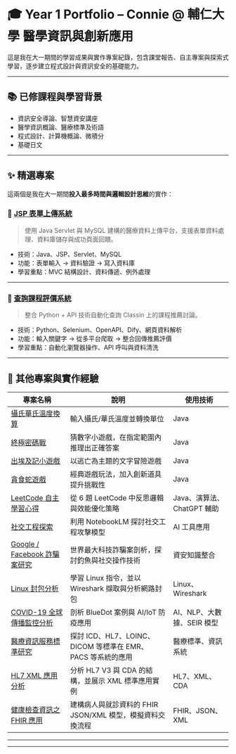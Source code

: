 # 🎓 Year 1 Portfolio – Connie @ 輔仁大學 醫學資訊與創新應用

這是我在大一期間的學習成果與實作專案紀錄，包含課堂報告、自主專案與探索式學習，逐步建立程式設計與資訊安全的基礎能力。

---

## 📚 已修課程與學習背景

- 資訊安全導論、智慧資安講座
- 醫學資訊概論、醫療標準及術語
- 程式設計、計算機概論、微積分
- 基礎日文

---

## ✨ 精選專案

這兩個是我在大一期間**投入最多時間與邏輯設計思維**的實作：

### 📁 [JSP 表單上傳系統](reports/程式設計(二)_JSP表單上傳系統.pdf)
> 使用 Java Servlet 與 MySQL 建構的醫療資料上傳平台，支援表單資料處理、資料庫儲存與成功頁面回饋。

- 技術：Java、JSP、Servlet、MySQL
- 功能：表單輸入 → 資料驗證 → 寫入資料庫
- 學習重點：MVC 結構設計、資料傳遞、例外處理

---

### 📁 [查詢課程評價系統](reports/資安導論_查詢課程評價系統.pdf)
> 整合 Python + API 技術自動化查詢 Classin 上的課程推薦討論。

- 技術：Python、Selenium、OpenAPI、Dify、網頁資料解析
- 功能：輸入關鍵字 → 從多平台爬取 → 整合回傳推薦評價
- 學習重點：自動化瀏覽器操作、API 呼叫與資料清洗

---

## 🧪 其他專案與實作經驗

| 專案名稱 | 說明 | 使用技術 |
|----------|------|----------|
| [攝氏華氏溫度換算](reports/程式設計(一)_攝氏華氏溫度轉換.pdf) | 輸入攝氏/華氏溫度並轉換單位 | Java |
| [終極密碼戰](reports/程式設計(一)_終極密碼戰.pdf) | 猜數字小遊戲，在指定範圍內推理出正確答案 | Java |
| [出埃及記小遊戲](reports/程式設計(一)_出埃及記.pdf) | 以逃亡為主題的文字冒險遊戲 | Java |
| [貪食蛇遊戲](reports/程式設計（二）_貪食蛇遊戲.pdf) | 經典遊戲玩法，加入創新道具提升挑戰性 | Java |
| [LeetCode 自主學習心得](reports/計概_LeetCode自主學習.pdf) | 從 6 題 LeetCode 中反思邏輯與效能優化策略 | Java、演算法、ChatGPT 輔助 |
| [社交工程探索](reports/資安導論_社交工程探討.pdf) | 利用 NotebookLM 探討社交工程攻擊模型 | AI 工具應用 |
| [Google / Facebook 詐騙案研究](reports/資安導論_Google%20與%20Facebook%20詐騙案分析.pdf) | 世界最大科技詐騙案剖析，探討釣魚與社交操作技術 | 資安知識整合 |
| [Linux 封包分析](reports/資安導論_Linux%20與%20Wireshark%20封包分析.pdf) | 學習 Linux 指令，並以 Wireshark 擷取與分析網路封包 | Linux、Wireshark |
| [COVID-19 全球傳播監控分析](reports/醫概_COVID-19%20全球傳播監控之實例分析.pdf) | 剖析 BlueDot 案例與 AI/IoT 防疫應用 | AI、NLP、大數據、SEIR 模型 |
| [醫療資訊服務標準研究](reports/醫標_醫療資訊服務標準分組報告.pdf) | 探討 ICD、HL7、LOINC、DICOM 等標準在 EMR、PACS 等系統的應用 | 醫療標準、資訊系統 |
| [HL7 XML 應用分析](reports/醫標_HL7：XML應用分組報告.pdf) | 分析 HL7 V3 與 CDA 的結構，並展示 XML 標準應用實例 | HL7、XML、CDA |
| [健康檢查資訊之 FHIR 應用](reports/醫標_FHIR分組報告.pdf) | 建構病人與就診資料的 FHIR JSON/XML 模型，模擬資料交換流程 | FHIR、JSON、XML |

---
---
